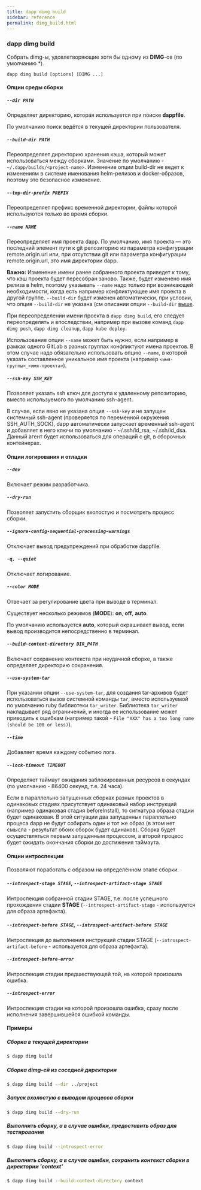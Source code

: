 ```yaml
---
title: dapp dimg build
sidebar: reference
permalink: dimg_build.html
---
```


### dapp dimg build
Собрать dimg-ы, удовлетворяющие хотя бы одному из **DIMG**-ов (по умолчанию *).

```
dapp dimg build [options] [DIMG ...]
```

#### Опции среды сборки

##### `--dir PATH`
Определяет директорию, которая используется при поиске **dappfile**.

По умолчанию поиск ведётся в текущей директории пользователя.

##### `--build-dir PATH`
Переопределяет директорию хранения кэша, который может использоваться между сборками. Значение по умолчанию - `~/.dapp/builds/<project-name>`. Изменение опции build-dir не ведет к изменениям в системе именования helm-релизов и docker-образов, поэтому это безопасное изменение.

##### `--tmp-dir-prefix PREFIX`
Переопределяет префикс временной директории, файлы которой используются только во время сборки.

##### `--name NAME`
Переопределяет имя проекта dapp. По умолчанию, имя проекта — это последний элемент пути к git репозиторию из параметра конфигурации remote.origin.url или, при отсутствии git или параметра конфигурации remote.origin.url, это имя директории dapp.

**Важно:** Изменение имени ранее собранного проекта приведет к тому, что кэш проекта будет пересобран заново. Также, будет изменено имя релиза в helm, поэтому указывать `--name` надо только при возникающей необходимости, когда есть например конфликтующее имя проекта в другой группе. `--build-dir` будет изменен автоматически, при условии, что опция `--build-dir` не указана (см описании опции `--build-dir` [выше](#build-dir-path).

При переопределении имени проекта в `dapp dimg build`, его следует переопределять и впоследствии, например при вызове команд `dapp dimg push`, `dapp dimg cleanup`, `dapp kube deploy`.

Использование опции `--name` может быть нужно, если например в рамках одного GitLab в разных группах конфликтуют имена проектов. В этом случае надо обязательно использовать опцию `--name`, в которой указать составленное уникальное имя проекта (например `<имя-группы>_<имя-проекта>`).

##### `--ssh-key SSH_KEY`
Позволяет указать ssh ключ для доступа к удаленному репозиторию, вместо используемого по умолчанию ssh-agent.

В случае, если явно не указана опция `--ssh-key` и не запущен системный ssh-agent (проверяется по переменной окружения SSH_AUTH_SOCK), dapp автоматически запускает временный ssh-agent и добавляет в него ключи по умолчанию - ~/.ssh/id_rsa, ~/.ssh/id_dsa. Данный агент будет использоваться для операций с git, в сборочных контейнерах.

#### Опции логирования и отладки

##### `--dev`
Включает режим разработчика.

##### `--dry-run`
Позволяет запустить сборщик вхолостую и посмотреть процесс сборки.

##### `--ignore-config-sequential-processing-warnings`
Отключает вывод предупреждений при обработке dappfile.

##### `-q, --quiet`
Отключает логирование.

##### `--color MODE`
Отвечает за регулирование цвета при выводе в терминал.

Существует несколько режимов (**MODE**): **on**, **off**, **auto**.

По умолчанию используется **auto**, который окрашивает вывод, если вывод производится непосредственно в терминал.

##### `--build-context-directory DIR_PATH`
Включает сохранение контекста при неудачной сборке, а также определяет директорию сохранения.

##### `--use-system-tar`
При указании опции `--use-system-tar`, для создания tar-архивов будет использоваться вызов системной команды `tar`, вместо используемой по умолчанию ruby библиотеки `tar_writer`. Библиотека `tar_writer` накладывает ряд ограничений, и иногда ее использование может приводить к ошибкам (например такой - `File "XXX" has a too long name (should be 100 or less)`).

##### `--time`
Добавляет время каждому событию лога.

##### `--lock-timeout TIMEOUT`
Определяет таймаут ожидания заблокированных ресурсов в секундах (по умолчанию - 86400 секунд, т.е. 24 часа).

Если в параллельно запущенных сборках разных проектов в одинаковых стадиях присутствует одинаковый набор инструкций (например одинаковая стадия beforeInstall), то сигнатура образа стадии будет одинаковая. В этой ситуации два запущенных параллельно процеса dapp не будут собирать один и тот же образ (в этом нет смысла - результат обоих сборок будет одинаков). Сборка будет осуществляться первым запущенным процессом, а второй процесс будет ожидать окончания сборки до достижения таймаута.

#### Опции интроспекции
Позволяют поработать с образом на определённом этапе сборки.

##### `--introspect-stage STAGE`, `--introspect-artifact-stage STAGE`
Интроспекция собранной стадии STAGE, т.е. после успешного прохождения стадии **STAGE** (`--introspect-artifact-stage` - используется для образа артефакта).

##### `--introspect-before STAGE`, `--introspect-artifact-before STAGE`
Интроспекция до выполнения инструкций стадии STAGE (`--introspect-artifact-before` - используется для образа артефакта).

##### `--introspect-before-error`
Интроспекция стадии предшествующей той, на которой произошла ошибка.

##### `--introspect-error`
Интроспекция стадии на которой произошла ошибка, сразу после исполнения завершившейся ошибкой команды.

#### Примеры

##### Сборка в текущей директории
```bash
$ dapp dimg build
```

##### Сборка dimg-ей из соседней директории
```bash
$ dapp dimg build --dir ../project
```

##### Запуск вхолостую с выводом процесса сборки
```bash
$ dapp dimg build --dry-run
```

##### Выполнить сборку, а в случае ошибки, предоставить образ для тестирования
```bash
$ dapp dimg build --introspect-error
```

##### Выполнить сборку, а в случае ошибки, сохранить контекст сборки в директории 'context'
```bash
$ dapp dimg build --build-context-directory context
```
